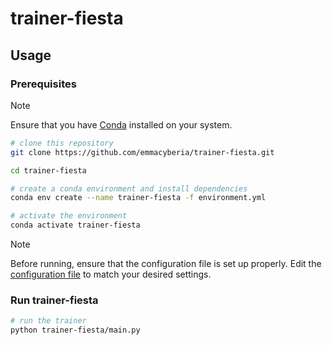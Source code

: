 # trainer-fiesta

## Usage
### Prerequisites

>[!NOTE]
>Ensure that you have [Conda](https://www.anaconda.com/download/) installed on your system.

```bash
# clone this repository
git clone https://github.com/emmacyberia/trainer-fiesta.git

cd trainer-fiesta

# create a conda environment and install dependencies
conda env create --name trainer-fiesta -f environment.yml

# activate the environment
conda activate trainer-fiesta
```

>[!NOTE]
>Before running, ensure that the configuration file is set up properly.
>Edit the [configuration file](https://github.com/emmacyberia/trainer-fiesta/blob/main/trainer-fiesta/core/config.py) to match your desired settings.

### Run trainer-fiesta

```bash
# run the trainer
python trainer-fiesta/main.py
```
